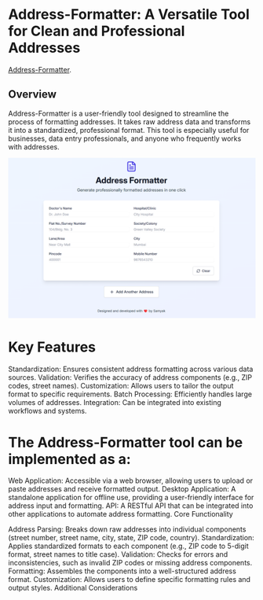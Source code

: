 # Address-Formatter: A Versatile Tool for Clean and Professional Addresses
[Address-Formatter](https://address-formatter-creafinity.netlify.app/).

## Overview

Address-Formatter is a user-friendly tool designed to streamline the process of formatting addresses. It takes raw address data and transforms it into a standardized, professional format. This tool is especially useful for businesses, data entry professionals, and anyone who frequently works with addresses.

![screenshot](https://raw.githubusercontent.com/SamyakNagdive/Address-Formatter/refs/heads/main/public/Screenshot.png)


# Key Features

Standardization: Ensures consistent address formatting across various data sources.
Validation: Verifies the accuracy of address components (e.g., ZIP codes, street names).
Customization: Allows users to tailor the output format to specific requirements.
Batch Processing: Efficiently handles large volumes of addresses.
Integration: Can be integrated into existing workflows and systems.

# The Address-Formatter tool can be implemented as a:

Web Application: Accessible via a web browser, allowing users to upload or paste addresses and receive formatted output.
Desktop Application: A standalone application for offline use, providing a user-friendly interface for address input and formatting.
API: A RESTful API that can be integrated into other applications to automate address formatting.
Core Functionality

Address Parsing: Breaks down raw addresses into individual components (street number, street name, city, state, ZIP code, country).
Standardization: Applies standardized formats to each component (e.g., ZIP code to 5-digit format, street names to title case).
Validation: Checks for errors and inconsistencies, such as invalid ZIP codes or missing address components.
Formatting: Assembles the components into a well-structured address format.
Customization: Allows users to define specific formatting rules and output styles.
Additional Considerations
